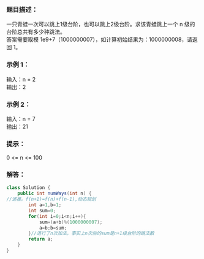 ### 题目描述：
一只青蛙一次可以跳上1级台阶，也可以跳上2级台阶。求该青蛙跳上一个 n 级的台阶总共有多少种跳法。    
答案需要取模 1e9+7（1000000007），如计算初始结果为：1000000008，请返回 1。

### 示例 1：
输入：n = 2    
输出：2


### 示例 2：
输入：n = 7   
输出：21

### 提示：
0 <= n <= 100

### 解答：
```java
class Solution {
    public int numWays(int n) {
//递推。f(n+1)=f(n)+f(n-1),动态规划
        int a=1,b=1;
        int sum=0;
        for(int i=0;i<n;i++){
            sum=(a+b)%(1000000007);
            a=b;b=sum;
        }//进行了n次加法，事实上n次后的sum是n+1级台阶的跳法数
        return a;
    }
}
```
